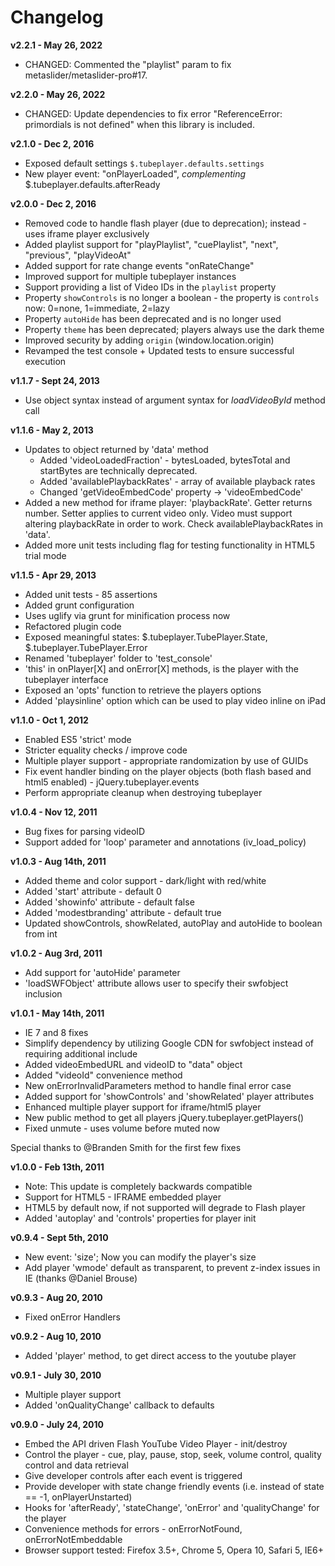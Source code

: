 # Changelog

__v2.2.1 - May 26, 2022__

* CHANGED: Commented the "playlist" param to fix metaslider/metaslider-pro#17.

__v2.2.0 - May 26, 2022__

* CHANGED: Update dependencies to fix error "ReferenceError: primordials is not defined" when this library is included.

__v2.1.0 - Dec 2, 2016__

* Exposed default settings `$.tubeplayer.defaults.settings`
* New player event: "onPlayerLoaded", _complementing_ $.tubeplayer.defaults.afterReady

__v2.0.0 - Dec 2, 2016__

* Removed code to handle flash player (due to deprecation); instead - uses iframe player exclusively
* Added playlist support for "playPlaylist", "cuePlaylist", "next", "previous", "playVideoAt"
* Added support for rate change events "onRateChange"
* Improved support for multiple tubeplayer instances
* Support providing a list of Video IDs in the `playlist` property
* Property `showControls` is no longer a boolean - the property is `controls` now: 0=none, 1=immediate, 2=lazy
* Property `autoHide` has been deprecated and is no longer used
* Property `theme` has been deprecated; players always use the dark theme
* Improved security by adding `origin` (window.location.origin)
* Revamped the test console + Updated tests to ensure successful execution

__v1.1.7 - Sept 24, 2013__

* Use object syntax instead of argument syntax for *loadVideoById* method call

__v1.1.6 - May 2, 2013__

* Updates to object returned by 'data' method
    * Added 'videoLoadedFraction' - bytesLoaded, bytesTotal and startBytes are technically deprecated.
    * Added 'availablePlaybackRates' - array of available playback rates
    * Changed 'getVideoEmbedCode' property -> 'videoEmbedCode'
* Added a new method for iframe player: 'playbackRate'. Getter returns number. Setter applies to current video only. Video must support altering playbackRate in order to work. Check availablePlaybackRates in 'data'.
* Added more unit tests including flag for testing functionality in HTML5 trial mode

__v1.1.5 - Apr 29, 2013__

* Added unit tests - 85 assertions
* Added grunt configuration
* Uses uglify via grunt for minification process now
* Refactored plugin code
* Exposed meaningful states: $.tubeplayer.TubePlayer.State, $.tubeplayer.TubePlayer.Error
* Renamed 'tubeplayer' folder to 'test_console'
* 'this' in onPlayer[X] and onError[X] methods, is the player with the tubeplayer interface
* Exposed an 'opts' function to retrieve the players options
* Added 'playsinline' option which can be used to play video inline on iPad

__v1.1.0 - Oct 1, 2012__

* Enabled ES5 'strict' mode
* Stricter equality checks / improve code
* Multiple player support - appropriate randomization by use of GUIDs
* Fix event handler binding on the player objects (both flash based and html5 enabled) - jQuery.tubeplayer.events
* Perform appropriate cleanup when destroying tubeplayer

__v1.0.4 - Nov 12, 2011__

* Bug fixes for parsing videoID
* Support added for 'loop' parameter and annotations (iv_load_policy)

__v1.0.3 - Aug 14th, 2011__

* Added theme and color support - dark/light with red/white
* Added 'start' attribute - default 0
* Added 'showinfo' attribute - default false
* Added 'modestbranding' attribute - default true
* Updated showControls, showRelated, autoPlay and autoHide to boolean from int

__v1.0.2 - Aug 3rd, 2011__

* Add support for 'autoHide' parameter
* 'loadSWFObject' attribute allows user to specify their swfobject inclusion

__v1.0.1 - May 14th, 2011__

* IE 7 and 8 fixes
* Simplify dependency by utilizing Google CDN for swfobject instead of requiring additional include
* Added videoEmbedURL and videoID to "data" object
* Added "videoId" convenience method
* New onErrorInvalidParameters method to handle final error case
* Added support for 'showControls' and 'showRelated' player attributes
* Enhanced multiple player support for iframe/html5 player
* New public method to get all players jQuery.tubeplayer.getPlayers()
* Fixed unmute - uses volume before muted now

Special thanks to @Branden Smith for the first few fixes

__v1.0.0 - Feb 13th, 2011__

* Note: This update is completely backwards compatible
* Support for HTML5 - IFRAME embedded player
* HTML5 by default now, if not supported will degrade to Flash player
* Added 'autoplay' and 'controls' properties for player init

__v0.9.4 - Sept 5th, 2010__

* New event: 'size'; Now you can modify the player's size
* Add player 'wmode' default as transparent, to prevent z-index issues in IE (thanks @Daniel Brouse)

__v0.9.3 - Aug 20, 2010__

* Fixed onError Handlers

__v0.9.2 - Aug 10, 2010__

* Added 'player' method, to get direct access to the youtube player

__v0.9.1 - July 30, 2010__

* Multiple player support
* Added 'onQualityChange' callback to defaults

__v0.9.0 - July 24, 2010__

* Embed the API driven Flash YouTube Video Player - init/destroy
* Control the player - cue, play, pause, stop, seek, volume control, quality control and data retrieval
* Give developer controls after each event is triggered
* Provide developer with state change friendly events (i.e. instead of state == -1, onPlayerUnstarted)
* Hooks for 'afterReady', 'stateChange', 'onError' and 'qualityChange' for the player
* Convenience methods for errors - onErrorNotFound, onErrorNotEmbeddable
* Browser support tested: Firefox 3.5+, Chrome 5, Opera 10, Safari 5, IE6+
